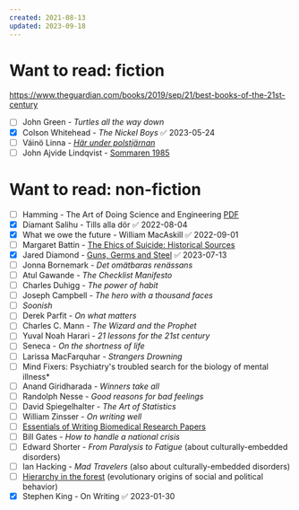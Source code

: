 ```yaml
---
created: 2021-08-13
updated: 2023-09-18
---
```


# Want to read: fiction

https://www.theguardian.com/books/2019/sep/21/best-books-of-the-21st-century

- [ ] John Green - *Turtles all the way down*
- [x] Colson Whitehead - *The Nickel Boys* ✅ 2023-05-24
- [ ] Väinö Linna - *[Här under polstjärnan](https://sv.wikipedia.org/wiki/H%C3%A4r_under_polstj%C3%A4rnan)*
- [ ] John Ajvide Lindqvist - [Sommaren 1985](https://www.dn.se/kultur/john-ajvide-lindqvists-nya-roman-ar-en-av-hans-allra-basta/)

# Want to read: non-fiction
- [ ] Hamming - The Art of Doing Science and Engineering [PDF](http://worrydream.com/refs/Hamming-TheArtOfDoingScienceAndEngineering.pdf)
- [x] Diamant Salihu - Tills alla dör ✅ 2022-08-04
- [x] What we owe the future - William MacAskill ✅ 2022-09-01
- [ ] Margaret Battin - [The Ehics of Suicide: Historical Sources](https://www.amazon.com/Ethics-Suicide-Historical-Sources-ebook/dp/B014OJCHYE/ref=tmm_kin_swatch_0?_encoding=UTF8&qid=1675340885&sr=1-1)
- [x] Jared Diamond - [Guns, Germs and Steel](https://www.amazon.com/Guns-Germs-Steel-Fates-Societies/dp/0393317552) ✅ 2023-07-13
- [ ] Jonna Bornemark - *Det omätbaras renässans*
- [ ] Atul Gawande - *The Checklist Manifesto*
- [ ] Charles Duhigg - *The power of habit*
- [ ] Joseph Campbell - *The hero with a thousand faces*
- [ ] *Soonish*
- [ ] Derek Parfit - *On what matters*
- [ ] Charles C. Mann - *The Wizard and the Prophet*
- [ ] Yuval Noah Harari - *21 lessons for the 21st century*
- [ ] Seneca - *On the shortness of life*
- [ ] Larissa MacFarquhar - *Strangers Drowning*
- [ ] Mind Fixers: Psychiatry's troubled search for the biology of mental illness*
- [ ] Anand Giridharada - *Winners take all*
- [ ] Randolph Nesse - *Good reasons for bad feelings*
- [ ] David Spiegelhalter - *The Art of Statistics*
- [ ] William Zinsser - *On writing well*
- [ ] [Essentials of Writing Biomedical Research Papers](https://www.amazon.com/Essentials-Writing-Biomedical-Research-Medicine/dp/0071345442)
- [ ] Bill Gates - *How to handle a national crisis*
- [ ] Edward Shorter - *From Paralysis to Fatigue* (about culturally-embedded disorders)
- [ ] Ian Hacking - *Mad Travelers* (also about culturally-embedded disorders)
- [ ] [Hierarchy in the forest](https://www.amazon.com/Hierarchy-Forest-Evolution-Egalitarian-Behavior/dp/0674006917) (evolutionary origins of social and political behavior)
- [x] Stephen King - On Writing ✅ 2023-01-30